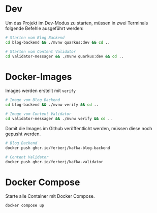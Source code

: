 # Dev
Um das Projekt im Dev-Modus zu starten, müssen in zwei Terminals folgende Befehle ausgeführt werden:
```bash
# Starten vom Blog Backend
cd blog-backend && ./mvnw quarkus:dev && cd ..
```
```bash
# Starten vom Content Validator
cd validator-messager && ./mvnw quarkus:dev && cd ..
```
# Docker-Images
Images werden erstellt mit `verify`
```bash
# Image vom Blog Backend
cd blog-backend && ./mvnw verify && cd ..
```
```bash
# Image vom Content Validator
cd validator-messager && ./mvnw verify && cd ..
```

Damit die Images im Github veröffentlicht werden, müssen diese noch gepusht werden.
```bash
# Blog Backend
docker push ghcr.io/ferberj/kafka-blog-backend
```
```bash
# Content Validator
docker push ghcr.io/ferberj/kafka-validator
```

# Docker Compose
Starte alle Container mit Docker Compose.

`docker compose up`

